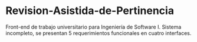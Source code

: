 # Revision-Asistida-de-Pertinencia
Front-end de trabajo universitario para Ingeniería de Software I.
Sistema incompleto, se presentan 5 requerimientos funcionales en cuatro interfaces.
